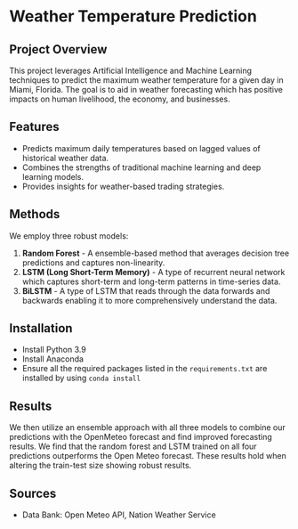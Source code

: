 # Weather Temperature Prediction

## Project Overview
This project leverages Artificial Intelligence and Machine Learning techniques to predict the maximum weather temperature for a given day in Miami, Florida. The goal is to aid in weather forecasting which has positive impacts on human livelihood, the economy, and businesses.

## Features
- Predicts maximum daily temperatures based on lagged values of historical weather data.
- Combines the strengths of traditional machine learning and deep learning models.
- Provides insights for weather-based trading strategies.

## Methods
We employ three robust models:
1. **Random Forest** - A ensemble-based method that averages decision tree predictions and captures non-linearity.
2. **LSTM (Long Short-Term Memory)** - A type of recurrent neural network which captures short-term and long-term patterns in time-series data.
3. **BiLSTM** - A type of LSTM that reads through the data forwards and backwards enabling it to more comprehensively understand the data.

## Installation
- Install Python 3.9
- Install Anaconda
- Ensure all the required packages listed in the `requirements.txt` are installed by using `conda install `


## Results
We then utilize an ensemble approach with all three models to combine our predictions with the OpenMeteo forecast and find improved forecasting results. We find that the random forest and LSTM trained on all four predictions outperforms the Open Meteo forecast. These results hold when altering the train-test size showing robust results.

## Sources
- Data Bank: Open Meteo API, Nation Weather Service
